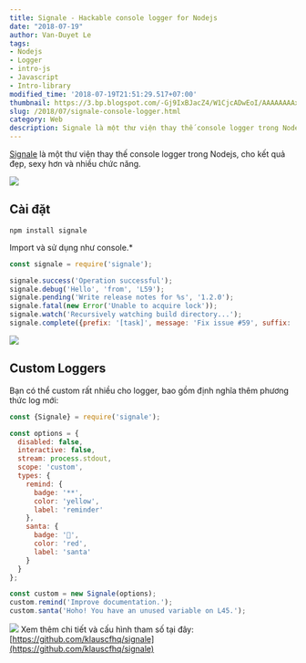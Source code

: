 ```yaml
---
title: Signale - Hackable console logger for Nodejs
date: "2018-07-19"
author: Van-Duyet Le
tags:
- Nodejs
- Logger
- intro-js
- Javascript
- Intro-library
modified_time: '2018-07-19T21:51:29.517+07:00'
thumbnail: https://3.bp.blogspot.com/-Gj9IxBJacZ4/W1CjcADwEoI/AAAAAAAAxXg/92YNzTR5CXMv9bvrxMU1h-AkCOlPLPn8QCK4BGAYYCw/s1600/68747470733a2f2f63646e2e7261776769742e636f6d2f6b6c617573636668712f7369676e616c652f32643862636666382f6d656469612f6865616465722e706e67.png
slug: /2018/07/signale-console-logger.html
category: Web
description: Signale là một thư viện thay thế console logger trong Nodejs, cho kết quả đẹp, sexy hơn và nhiều chức năng.
---
```


[Signale](https://github.com/klauscfhq/signale) là một thư viện thay thế console logger trong Nodejs, cho kết quả đẹp, sexy hơn và nhiều chức năng.

[![](https://3.bp.blogspot.com/-Gj9IxBJacZ4/W1CjcADwEoI/AAAAAAAAxXg/92YNzTR5CXMv9bvrxMU1h-AkCOlPLPn8QCK4BGAYYCw/s640/68747470733a2f2f63646e2e7261776769742e636f6d2f6b6c617573636668712f7369676e616c652f32643862636666382f6d656469612f6865616465722e706e67.png)](https://3.bp.blogspot.com/-Gj9IxBJacZ4/W1CjcADwEoI/AAAAAAAAxXg/92YNzTR5CXMv9bvrxMU1h-AkCOlPLPn8QCK4BGAYYCw/s1600/68747470733a2f2f63646e2e7261776769742e636f6d2f6b6c617573636668712f7369676e616c652f32643862636666382f6d656469612f6865616465722e706e67.png) 

## Cài đặt ##

```
npm install signale
```

Import và sử dụng như console.*

```js
const signale = require('signale');

signale.success('Operation successful');
signale.debug('Hello', 'from', 'L59');
signale.pending('Write release notes for %s', '1.2.0');
signale.fatal(new Error('Unable to acquire lock'));
signale.watch('Recursively watching build directory...');
signale.complete({prefix: '[task]', message: 'Fix issue #59', suffix: '(@klauscfhq)'});
```

[![](https://1.bp.blogspot.com/-3aKgu-UjJ10/W1Cj2iJMPVI/AAAAAAAAxXs/s4-59XuR5uUk6Os3qqy-R8JGOr-tFuumgCK4BGAYYCw/s640/default-loggers.png)](https://1.bp.blogspot.com/-3aKgu-UjJ10/W1Cj2iJMPVI/AAAAAAAAxXs/s4-59XuR5uUk6Os3qqy-R8JGOr-tFuumgCK4BGAYYCw/s1600/default-loggers.png)

## Custom Loggers ##
Bạn có thể custom rất nhiều cho logger, bao gồm định nghĩa thêm phương thức log mới:

```js
const {Signale} = require('signale');

const options = {
  disabled: false,
  interactive: false,
  stream: process.stdout,
  scope: 'custom',
  types: {
    remind: {
      badge: '**',
      color: 'yellow',
      label: 'reminder'
    },
    santa: {
      badge: '🎅',
      color: 'red',
      label: 'santa'
    }
  }
};

const custom = new Signale(options);
custom.remind('Improve documentation.');
custom.santa('Hoho! You have an unused variable on L45.');
```

[![](https://2.bp.blogspot.com/-SWyIC-tNnhY/W1CkprmdwZI/AAAAAAAAxX4/ZvAt3X4jxugyNSRxbygjzxGSKTPaAY6CgCK4BGAYYCw/s640/custom-loggers.png)](https://2.bp.blogspot.com/-SWyIC-tNnhY/W1CkprmdwZI/AAAAAAAAxX4/ZvAt3X4jxugyNSRxbygjzxGSKTPaAY6CgCK4BGAYYCw/s1600/custom-loggers.png)
Xem thêm chi tiết và cấu hình tham số tại đây: [https://github.com/klauscfhq/signale](https://github.com/klauscfhq/signale)
